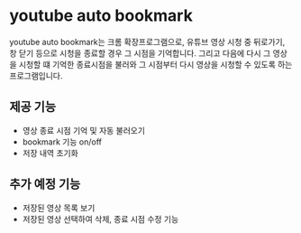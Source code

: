 # youtube auto bookmark

youtube auto bookmark는 크롬 확장프로그램으로, 유튜브 영상 시청 중 뒤로가기, 창 닫기 등으로 시청을 종료할 경우 그 시점을 기억합니다. 그리고 다음에 다시 그 영상을 시청할 떄 기억한 종료시점을 불러와 그 시점부터 다시 영상을 시청할 수 있도록 하는 프로그램입니다.



## 제공 기능

- 영상 종료 시점 기억 및 자동 불러오기
- bookmark 기능 on/off
- 저장 내역 초기화



## 추가 예정 기능

- 저장된 영상 목록 보기
- 저장된 영상 선택하여 삭제, 종료 시점 수정 기능

